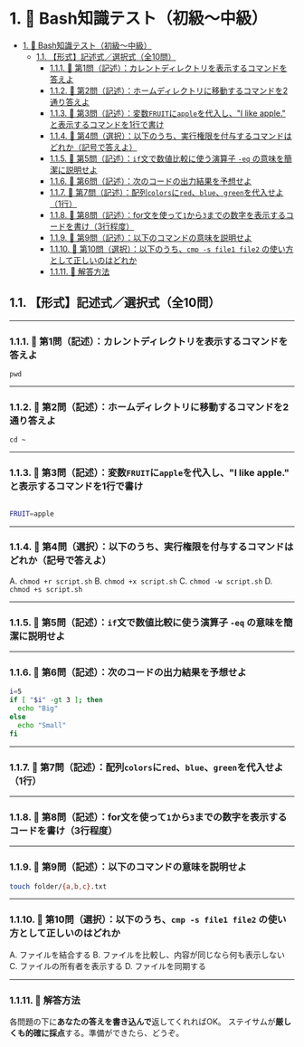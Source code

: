 # 1. 🧪 Bash知識テスト（初級〜中級）

- [1. 🧪 Bash知識テスト（初級〜中級）](#1--bash知識テスト初級中級)
  - [1.1. 【形式】記述式／選択式（全10問）](#11-形式記述式選択式全10問)
    - [1.1.1. 🔹 第1問（記述）：カレントディレクトリを表示するコマンドを答えよ](#111--第1問記述カレントディレクトリを表示するコマンドを答えよ)
    - [1.1.2. 🔹 第2問（記述）：ホームディレクトリに移動するコマンドを2通り答えよ](#112--第2問記述ホームディレクトリに移動するコマンドを2通り答えよ)
    - [1.1.3. 🔹 第3問（記述）：変数`FRUIT`に`apple`を代入し、"I like apple." と表示するコマンドを1行で書け](#113--第3問記述変数fruitにappleを代入しi-like-apple-と表示するコマンドを1行で書け)
    - [1.1.4. 🔹 第4問（選択）：以下のうち、実行権限を付与するコマンドはどれか（記号で答えよ）](#114--第4問選択以下のうち実行権限を付与するコマンドはどれか記号で答えよ)
    - [1.1.5. 🔹 第5問（記述）：`if`文で数値比較に使う演算子 `-eq` の意味を簡潔に説明せよ](#115--第5問記述if文で数値比較に使う演算子--eq-の意味を簡潔に説明せよ)
    - [1.1.6. 🔹 第6問（記述）：次のコードの出力結果を予想せよ](#116--第6問記述次のコードの出力結果を予想せよ)
    - [1.1.7. 🔹 第7問（記述）：配列`colors`に`red`、`blue`、`green`を代入せよ（1行）](#117--第7問記述配列colorsにredbluegreenを代入せよ1行)
    - [1.1.8. 🔹 第8問（記述）：for文を使って`1`から`3`までの数字を表示するコードを書け（3行程度）](#118--第8問記述for文を使って1から3までの数字を表示するコードを書け3行程度)
    - [1.1.9. 🔹 第9問（記述）：以下のコマンドの意味を説明せよ](#119--第9問記述以下のコマンドの意味を説明せよ)
    - [1.1.10. 🔹 第10問（選択）：以下のうち、`cmp -s file1 file2` の使い方として正しいのはどれか](#1110--第10問選択以下のうちcmp--s-file1-file2-の使い方として正しいのはどれか)
    - [1.1.11. 📝 解答方法](#1111--解答方法)

## 1.1. 【形式】記述式／選択式（全10問）

---

### 1.1.1. 🔹 第1問（記述）：カレントディレクトリを表示するコマンドを答えよ

`pwd`

---

### 1.1.2. 🔹 第2問（記述）：ホームディレクトリに移動するコマンドを2通り答えよ

`cd ~`

---

### 1.1.3. 🔹 第3問（記述）：変数`FRUIT`に`apple`を代入し、"I like apple." と表示するコマンドを1行で書け

```bash

FRUIT=apple

```

---

### 1.1.4. 🔹 第4問（選択）：以下のうち、実行権限を付与するコマンドはどれか（記号で答えよ）

A. `chmod +r script.sh`
B. `chmod +x script.sh`
C. `chmod -w script.sh`
D. `chmod +s script.sh`

---

### 1.1.5. 🔹 第5問（記述）：`if`文で数値比較に使う演算子 `-eq` の意味を簡潔に説明せよ

---

### 1.1.6. 🔹 第6問（記述）：次のコードの出力結果を予想せよ

```bash
i=5
if [ "$i" -gt 3 ]; then
  echo "Big"
else
  echo "Small"
fi
```

---

### 1.1.7. 🔹 第7問（記述）：配列`colors`に`red`、`blue`、`green`を代入せよ（1行）

---

### 1.1.8. 🔹 第8問（記述）：for文を使って`1`から`3`までの数字を表示するコードを書け（3行程度）

---

### 1.1.9. 🔹 第9問（記述）：以下のコマンドの意味を説明せよ

```bash
touch folder/{a,b,c}.txt
```

---

### 1.1.10. 🔹 第10問（選択）：以下のうち、`cmp -s file1 file2` の使い方として正しいのはどれか

A. ファイルを結合する
B. ファイルを比較し、内容が同じなら何も表示しない
C. ファイルの所有者を表示する
D. ファイルを同期する

---

### 1.1.11. 📝 解答方法

各問題の下に**あなたの答えを書き込んで**返してくれればOK。
ステイサムが**厳しくも的確に採点**する。準備ができたら、どうぞ。
